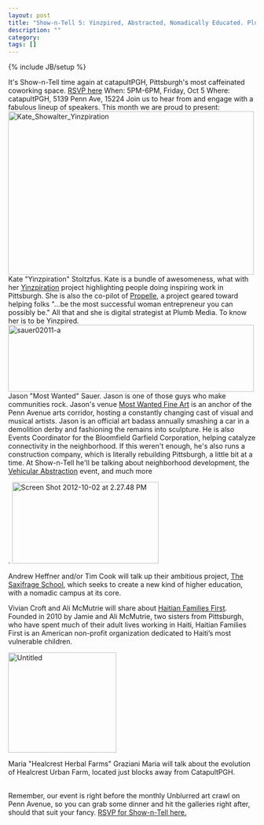 ```yaml
---
layout: post
title: "Show-n-Tell 5: Yinzpired, Abstracted, Nomadically Educated. Plus Haitian Families 1st"
description: ""
category: 
tags: []
---
```

{% include JB/setup %}

<p>It's Show-n-Tell time again at catapultPGH, Pittsburgh's most caffeinated coworking space.  <a href="https://www.facebook.com/events/372391022836787/">RSVP here</a> When:  5PM-6PM, Friday, Oct 5 Where: catapultPGH, 5139 Penn Ave, 15224  Join us to hear from and engage with a fabulous lineup of speakers. This month we are proud to present:  <a title="Kate_Showalter_Yinzpiration by jonny goldstein, on Flickr" href="http://www.flickr.com/photos/jonnygoldstein/8033524993/"><img src="http://farm9.staticflickr.com/8035/8033524993_520edd2f69.jpg" alt="Kate_Showalter_Yinzpiration" width="500" height="333" /></a> Kate "Yinzpiration" Stoltzfus.  Kate is a bundle of awesomeness, what with her <a href="http://www.yinzpiration.com/">Yinzpiration</a> project highlighting people doing inspiring work in Pittsburgh. She is also the co-pilot of <a href="http://wepropelle.com/">Propelle</a>, a project geared toward helping folks  "...be the most successful woman entrepreneur you can possibly be." All that and she is digital strategist at Plumb Media. To know her is to be Yinzpired.   <a title="sauer02011-a by jonny goldstein, on Flickr" href="http://www.flickr.com/photos/jonnygoldstein/8033575746/"><img src="http://farm9.staticflickr.com/8179/8033575746_b97503b527.jpg" alt="sauer02011-a" width="500" height="136" /></a> Jason "Most Wanted" Sauer.  Jason is one of those guys who make communities rock. Jason's venue <a href="http://most-wantedfineart.com/">Most Wanted Fine Art</a> is an anchor of the Penn Avenue arts corridor, hosting a constantly changing cast of visual and musical artists. Jason is an official art badass annually smashing a car in a demolition derby and fashioning the remains into sculpture. He is also Events Coordinator for the Bloomfield Garfield Corporation, helping catalyze connectivity in the neighborhood. If this weren't enough, he's also runs a construction company, which is literally rebuilding Pittsburgh, a little bit at a time. At Show-n-Tell he'll be talking about neighborhood development, the <a href="http://www.facebook.com/events/208158992625149/">Vehicular Abstraction</a> event, and much more</p>
<p>.  <a title="Screen Shot 2012-10-02 at 2.27.48 PM by jonny goldstein, on Flickr" href="http://www.flickr.com/photos/jonnygoldstein/8047935947/"><img src="http://farm9.staticflickr.com/8031/8047935947_af83fa8bd8_o.png" alt="Screen Shot 2012-10-02 at 2.27.48 PM" width="298" height="166" /></a></p>
<p>Andrew Heffner and/or Tim Cook will talk up their ambitious project, <a href="http://saxifrageschool.org/">The Saxifrage School</a>, which seeks to create a new kind of higher education, with a nomadic campus at its core.  <span class="full-image-block ssNonEditable"><span><img src="/storage/Screen Shot 2012-10-01 at 10.07.05 AM.png?__SQUARESPACE_CACHEVERSION=1349100499689" alt="" /></span></span></p>
<p>Vivian Croft and Ali McMutrie will share about <a href="http://www.haitianfamiliesfirst.org">Haitian Families First</a>. Founded in 2010 by Jamie and Ali McMutrie, two sisters from Pittsburgh, who have spent much of their adult lives working in Haiti, Haitian Families First is an American non-profit organization dedicated to Haiti&rsquo;s most vulnerable children.</p>
<p><img src="http://farm9.staticflickr.com/8030/8033764484_bc142ae872_o.png" alt="Untitled" width="220" height="204" /></p>
<p>Maria "Healcrest Herbal Farms" Graziani  Maria will talk about the evolution of Healcrest Urban Farm, located just blocks away from CatapultPGH.</p>
<p><br /> Remember, our event is right before the monthly Unblurred art crawl on Penn Avenue, so you can grab some dinner and hit the galleries right after, should that suit your fancy.  <a href="https://www.facebook.com/events/372391022836787/">RSVP for Show-n-Tell here.</a></p>
